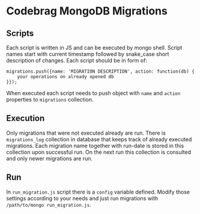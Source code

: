 # Codebrag MongoDB Migrations

Scripts
--

Each script is written in JS and can be executed by mongo shell.
Script names start with current timestamp followed by snake_case short description of changes.
Each script should be in form of:

    migrations.push({name: 'MIGRATION DESCRIPTION', action: function(db) {
        your operations on already opened db
    }});

When executed each script needs to push object with `name` and `action` properties to `migrations` collection.


Execution
--

Only migrations that were not executed already are run. There is `migrations_log` collection in database that keeps track of already executed migrations.
Each migration name together with run-date is stored in this collection upon successful run. On the next run this collection is consulted and only newer migrations are run.

Run
--

In `run_migration.js` script there is a `config` variable defined. Modify those settings according to your needs and just run migrations with `/path/to/mongo run_migration.js`.
